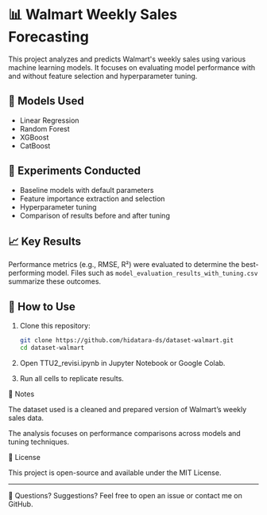 # 📊 Walmart Weekly Sales Forecasting

This project analyzes and predicts Walmart's weekly sales using various machine learning models. It focuses on evaluating model performance with and without feature selection and hyperparameter tuning.

## 🧠 Models Used

- Linear Regression
- Random Forest
- XGBoost
- CatBoost

## 🧪 Experiments Conducted

- Baseline models with default parameters
- Feature importance extraction and selection
- Hyperparameter tuning
- Comparison of results before and after tuning

## 📈 Key Results

Performance metrics (e.g., RMSE, R²) were evaluated to determine the best-performing model. Files such as `model_evaluation_results_with_tuning.csv` summarize these outcomes.

## 🚀 How to Use

1. Clone this repository:
   ```bash
   git clone https://github.com/hidatara-ds/dataset-walmart.git
   cd dataset-walmart
   ```
2. Open TTU2_revisi.ipynb in Jupyter Notebook or Google Colab.


3. Run all cells to replicate results.



📌 Notes

The dataset used is a cleaned and prepared version of Walmart’s weekly sales data.

The analysis focuses on performance comparisons across models and tuning techniques.


📜 License

This project is open-source and available under the MIT License.


---

📧 Questions? Suggestions? Feel free to open an issue or contact me on GitHub.

